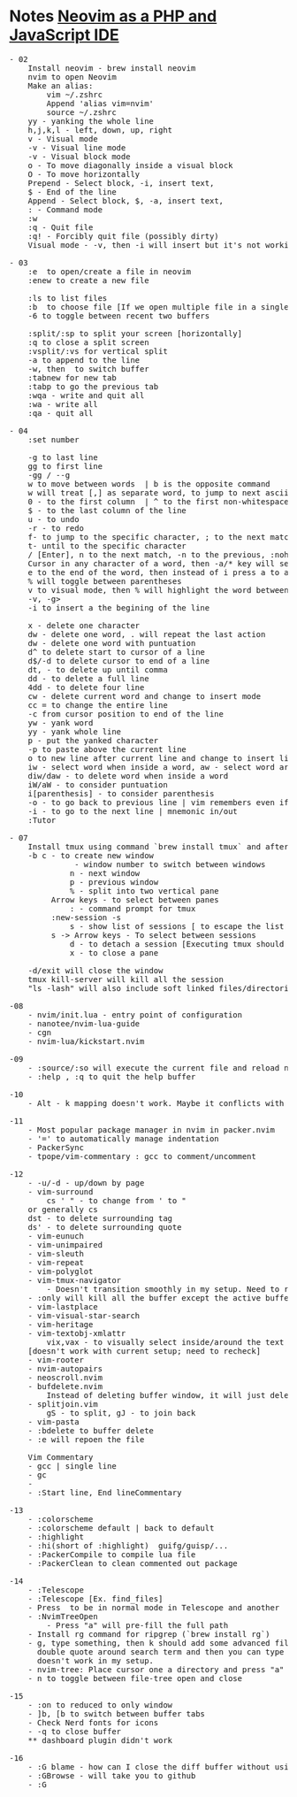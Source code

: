# Notes [Neovim as a PHP and JavaScript IDE](https://laracasts.com/series/neovim-as-a-php-ide)

<pre>
- 02
    Install neovim - brew install neovim
    nvim to open Neovim
    Make an alias:
        vim ~/.zshrc
        Append 'alias vim=nvim'
        source ~/.zshrc
    yy - yanking the whole line
    h,j,k,l - left, down, up, right
    v - Visual mode
    <SHIFT>-v - Visual line mode
    <CTRL>-v - Visual block mode
    o - To move diagonally inside a visual block
    O - To move horizontally
    Prepend - Select block, <SHIFT>-i, insert text, <ESC>
    $ - End of the line
    Append - Select block, $, <SHIFT>-a, insert text, <ESC>
    : - Command mode
    :w <File name>
    :q - Quit file
    :q! - Forcibly quit file (possibly dirty)
    Visual mode - <CTRL>-v, then <SHIFT>-i will insert but it's not working for <SHIFT>-v combination

- 03
    :e <filename> to open/create a file in neovim
    :enew to create a new file

    :ls to list files
    :b <buffer number> to choose file [If we open multiple file in a single buffer]
    <CTRL>-6 to toggle between recent two buffers

    :split/:sp to split your screen [horizontally]
    :q to close a split screen
    :vsplit/:vs for vertical split
    <SHIFT>-a to append to the line
    <CTRL>-w, then <h,j,k,l> to switch buffer
    :tabnew for new tab
    :tabp to go the previous tab
    :wqa - write and quit all
    :wa - write all
    :qa - quit all

- 04
    :set number
    <by default [jk] move between lines instead of wrapped line>
    <SHIFT>-g to last line
    gg to first line
    <line number>-gg / <line-number>-<SHIFT>-g
    w to move between words <cursor will be at the begining of the next word> | b is the opposite command
    w will treat [,] as separate word, to jump to next ascii word use <SHIFT>-w | <SHIFT>-b is the opposite command
    0 - to the first column <it won't consider space> | ^ to the first non-whitespace character
    $ - to the last column of the line
    u - to undo
    <CTRL>-r - to redo
    f-<character> to jump to the specific character, ; to the next match, , to the previous match
    t-<character> until to the specific character
    /<specific word> [Enter], n to the next match, <SHIFT>-n to the previous, :nohlsearch/:noh for no highlight
    Cursor in any character of a word, then <SHIFT>-a/* key will search the word, n to the next, <SHIFT>-n to the previous
    e to the end of the word, then instead of i press a to append after the last character of the word
    % will toggle between parentheses
    v to visual mode, then % will highlight the word between parenthesis
    <gg, <SHIFT>-v, <SHIFT>-g>
    <SHIFT>-i to insert a the begining of the line

    x - delete one character
    dw - delete one word<without puntuation>, . will repeat the last action
    d<SHIFT>w - delete one word with puntuation
    d^ to delete start to cursor of a line
    d$/<SHIFT>-d to delete cursor to end of a line
    dt, - to delete up until comma
    dd - to delete a full line
    4dd - to delete four line
    cw - delete current word and change to insert mode
    cc = to change the entire line
    <SHIFT>-c from cursor position to end of the line
    yw - yank word
    yy - yank whole line
    p - put the yanked character
    <SHIFT>-p to paste above the current line
    o to new line after current line and change to insert line, <SHIFT>-o to the above
    iw - select word when inside a word, aw - select word around the word (consider space if present)
    diw/daw - to delete word when inside a word
    iW/aW - to consider puntuation
    i[parenthesis] - to consider parenthesis
    <CTRL>-o - to go back to previous line | vim remembers even if we close our current vim session
    <CTRL>-i - to go to the next line | mnemonic in/out
    :Tutor

- 07
    Install tmux using command `brew install tmux` and after installation, use tmux to start the program
    <CTRL>-b c - to create new window 
             <number> - window number to switch between windows 
             n - next window 
             p - previous window
             % - split into two vertical pane 
	     Arrow keys - to select between panes
             : - command prompt for tmux 
	     :new-session -s <session name>
             s - show list of sessions [<ESC> to escape the list windows]
	     s -> Arrow keys - To select between sessions
             d - to detach a session [Executing tmux should open the last session but it creates a new session; same with closing the terminal window]
             x - to close a pane 

    <CTRL>-d/exit will close the window 
    tmux kill-server will kill all the session 
    "ls -lash" will also include soft linked files/directories

-08
    - nvim/init.lua - entry point of configuration
    - nanotee/nvim-lua-guide 
    - cgn 
    - nvim-lua/kickstart.nvim 

-09
    - :source/:so will execute the current file and reload nvim
    - :help <keyword>, :q to quit the help buffer

-10
    - Alt - k mapping doesn't work. Maybe it conflicts with other mapping?

-11
    - Most popular package manager in nvim in packer.nvim 
    - '=' to automatically manage indentation
    - PackerSync 
    - tpope/vim-commentary : gcc to comment/uncomment

-12 
    - <CTRL>-u/<CTRL>-d - up/down by page
    - vim-surround
    	cs ' " - to change from ' to "
	or generally cs <current tag> <change tag>
	dst - to delete surrounding tag
	ds' - to delete surrounding quote
    - vim-eunuch
    - vim-unimpaired
    - vim-sleuth
    - vim-repeat
    - vim-polyglot
    - vim-tmux-navigator
    	- Doesn't transition smoothly in my setup. Need to recheck.
	- :only will kill all the buffer except the active buffer.
    - vim-lastplace
    - vim-visual-star-search
    - vim-heritage
    - vim-textobj-xmlattr
    	vix,vax - to visually select inside/around the text for xml attributes
	[doesn't work with current setup; need to recheck]
    - vim-rooter
    - nvim-autopairs
    - neoscroll.nvim
    - bufdelete.nvim
        Instead of deleting buffer window, it will just delete the last buffer and go back to the previous buffer
    - splitjoin.vim
    	gS - to split, gJ - to join back
    - vim-pasta
    - :bdelete to buffer delete 
    - :e will repoen the file

    Vim Commentary 
    - gcc | single line 
    - gc<Motion>
    - <Visual><Motion><gcc>
    - :Start line, End lineCommentary

-13
    - :colorscheme <scheme name>
    - :colorscheme default | back to default 
    - :highlight
    - :hi(short of :highlight) <Highlight type> guifg/guisp/...
    - :PackerCompile to compile lua file
    - :PackerClean to clean commented out package 

-14
    - :Telescope
    - :Telescope <command>[Ex. find_files]
    - Press <ESC> to be in normal mode in Telescope and another <ESC> to quit it 
    - :NvimTreeOpen 
        - Press "a" will pre-fill the full path 
    - Install rg command for ripgrep (`brew install rg`)
    - <leader>g, type something, then <ctrl>k should add some advanced filtering; like visually it should add
      double quote around search term and then you can type -t<file-type> and/or search directory. But <ctrl>k 
      doesn't work in my setup.
    - nvim-tree: Place cursor one a directory and press "a" to create a file under that directory
    - <Leader>n to toggle between file-tree open and close

-15
    - :on to reduced to only window
    - ]b, [b to switch between buffer tabs
    - Check Nerd fonts for icons
    - <SPACE>-q to close buffer
    ** dashboard plugin didn't work

-16
    - :G blame - how can I close the diff buffer without using :q?
    - :GBrowse - will take you to github
    - :G
</pre>
